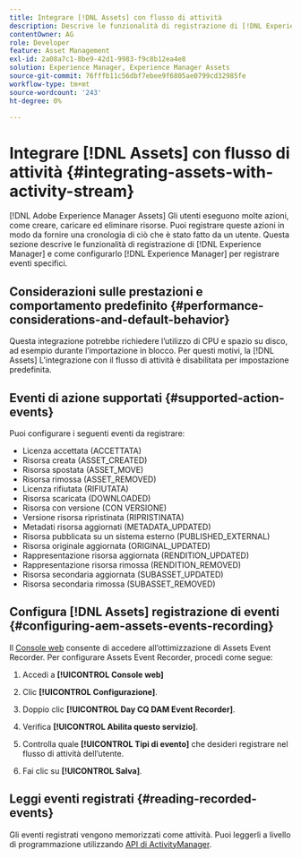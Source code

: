 ```yaml
---
title: Integrare [!DNL Assets] con flusso di attività
description: Descrive le funzionalità di registrazione di [!DNL Experience Manager] e come configurarlo per registrare eventi specifici.
contentOwner: AG
role: Developer
feature: Asset Management
exl-id: 2a08a7c1-8be9-42d1-9983-f9c8b12ea4e8
solution: Experience Manager, Experience Manager Assets
source-git-commit: 76fffb11c56dbf7ebee9f6805ae0799cd32985fe
workflow-type: tm+mt
source-wordcount: '243'
ht-degree: 0%

---
```


# Integrare [!DNL Assets] con flusso di attività {#integrating-assets-with-activity-stream}

[!DNL Adobe Experience Manager Assets] Gli utenti eseguono molte azioni, come creare, caricare ed eliminare risorse. Puoi registrare queste azioni in modo da fornire una cronologia di ciò che è stato fatto da un utente. Questa sezione descrive le funzionalità di registrazione di [!DNL Experience Manager] e come configurarlo [!DNL Experience Manager] per registrare eventi specifici.

## Considerazioni sulle prestazioni e comportamento predefinito {#performance-considerations-and-default-behavior}

Questa integrazione potrebbe richiedere l’utilizzo di CPU e spazio su disco, ad esempio durante l’importazione in blocco. Per questi motivi, la [!DNL Assets] L’integrazione con il flusso di attività è disabilitata per impostazione predefinita.

## Eventi di azione supportati {#supported-action-events}

Puoi configurare i seguenti eventi da registrare:

* Licenza accettata (ACCETTATA)
* Risorsa creata (ASSET_CREATED)
* Risorsa spostata (ASSET_MOVE)
* Risorsa rimossa (ASSET_REMOVED)
* Licenza rifiutata (RIFIUTATA)
* Risorsa scaricata (DOWNLOADED)
* Risorsa con versione (CON VERSIONE)
* Versione risorsa ripristinata (RIPRISTINATA)
* Metadati risorsa aggiornati (METADATA_UPDATED)
* Risorsa pubblicata su un sistema esterno (PUBLISHED_EXTERNAL)
* Risorsa originale aggiornata (ORIGINAL_UPDATED)
* Rappresentazione risorsa aggiornata (RENDITION_UPDATED)
* Rappresentazione risorsa rimossa (RENDITION_REMOVED)
* Risorsa secondaria aggiornata (SUBASSET_UPDATED)
* Risorsa secondaria rimossa (SUBASSET_REMOVED)

## Configura [!DNL Assets] registrazione di eventi {#configuring-aem-assets-events-recording}

Il [Console web](/help/sites-deploying/configuring-osgi.md) consente di accedere all’ottimizzazione di Assets Event Recorder. Per configurare Assets Event Recorder, procedi come segue:

1. Accedi a **[!UICONTROL Console web]**

1. Clic **[!UICONTROL Configurazione]**.

1. Doppio clic **[!UICONTROL Day CQ DAM Event Recorder]**.

1. Verifica **[!UICONTROL Abilita questo servizio]**.

1. Controlla quale **[!UICONTROL Tipi di evento]** che desideri registrare nel flusso di attività dell’utente.

1. Fai clic su **[!UICONTROL Salva]**.

## Leggi eventi registrati {#reading-recorded-events}

Gli eventi registrati vengono memorizzati come attività. Puoi leggerli a livello di programmazione utilizzando [API di ActivityManager](https://developer.adobe.com/experience-manager/reference-materials/6-5/javadoc/com/adobe/granite/activitystreams/ActivityManager.html).
